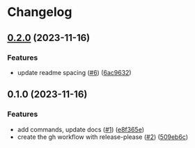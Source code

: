 # Changelog

## [0.2.0](https://github.com/etolbakov/archeologit/compare/v0.1.0...v0.2.0) (2023-11-16)


### Features

* update readme spacing ([#6](https://github.com/etolbakov/archeologit/issues/6)) ([6ac9632](https://github.com/etolbakov/archeologit/commit/6ac9632d23a981ea5463199829c85cf36c383a54))

## 0.1.0 (2023-11-16)


### Features

* add commands, update docs ([#1](https://github.com/etolbakov/archeologit/issues/1)) ([e8f365e](https://github.com/etolbakov/archeologit/commit/e8f365e1f84d4e92d32150f578f4c9648b77a8e8))
* create the gh workflow with release-please ([#2](https://github.com/etolbakov/archeologit/issues/2)) ([509eb6c](https://github.com/etolbakov/archeologit/commit/509eb6c7fcc16f92910ff9d279dc370b71a6cf2d))
